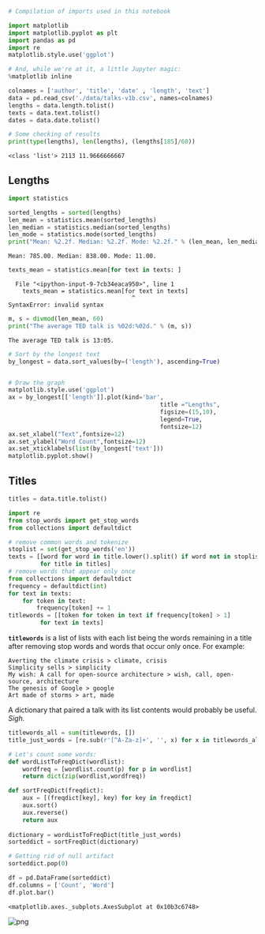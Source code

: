 

```python
# Compilation of imports used in this notebook

import matplotlib
import matplotlib.pyplot as plt
import pandas as pd
import re
matplotlib.style.use('ggplot')

# And, while we're at it, a little Jupyter magic:
%matplotlib inline
```


```python
colnames = ['author', 'title', 'date' , 'length', 'text']
data = pd.read_csv('./data/talks-v1b.csv', names=colnames)
lengths = data.length.tolist()
texts = data.text.tolist()
dates = data.date.tolist()
```


```python
# Some checking of results
print(type(lengths), len(lengths), (lengths[185]/60))
```

    <class 'list'> 2113 11.9666666667


## Lengths


```python
import statistics

sorted_lengths = sorted(lengths)
len_mean = statistics.mean(sorted_lengths)
len_median = statistics.median(sorted_lengths)
len_mode = statistics.mode(sorted_lengths)
print("Mean: %2.2f. Median: %2.2f. Mode: %2.2f." % (len_mean, len_median, len_mode))
```

    Mean: 785.00. Median: 838.00. Mode: 11.00.



```python
texts_mean = statistics.mean[for text in texts: ]
```


      File "<ipython-input-9-7cb34eaca950>", line 1
        texts_mean = statistics.mean[for text in texts]
                                       ^
    SyntaxError: invalid syntax




```python
m, s = divmod(len_mean, 60)
print("The average TED talk is %02d:%02d." % (m, s))
```

    The average TED talk is 13:05.



```python
# Sort by the longest text
by_longest = data.sort_values(by=('length'), ascending=True)


# Draw the graph
matplotlib.style.use('ggplot')
ax = by_longest[['length']].plot(kind='bar', 
                                           title ="Lengths",
                                           figsize=(15,10),
                                           legend=True,
                                           fontsize=12)
ax.set_xlabel("Text",fontsize=12)
ax.set_ylabel("Word Count",fontsize=12)
ax.set_xticklabels(list(by_longest['text'])) 
matplotlib.pyplot.show()
```

## Titles


```python
titles = data.title.tolist()
```


```python
import re
from stop_words import get_stop_words
from collections import defaultdict

# remove common words and tokenize
stoplist = set(get_stop_words('en'))
texts = [[word for word in title.lower().split() if word not in stoplist]
         for title in titles]
# remove words that appear only once
from collections import defaultdict
frequency = defaultdict(int)
for text in texts:
    for token in text:
        frequency[token] += 1
titlewords = [[token for token in text if frequency[token] > 1]
         for text in texts]
```

**`titlewords`** is a list of lists with each list being the words remaining in a title after removing stop words and words that occur only once. For example:

    Averting the climate crisis > climate, crisis  
    Simplicity sells > simplicity  
    My wish: A call for open-source architecture > wish, call, open-source, architecture  
    The genesis of Google > google  
    Art made of storms > art, made  
    
A dictionary that paired a talk with its list contents would probably be useful. *Sigh.*


```python
titlewords_all = sum(titlewords, [])
title_just_words = [re.sub(r'[^A-Za-z]+', '', x) for x in titlewords_all]

# Let's count some words:
def wordListToFreqDict(wordlist):
    wordfreq = [wordlist.count(p) for p in wordlist]
    return dict(zip(wordlist,wordfreq))

def sortFreqDict(freqdict):
    aux = [(freqdict[key], key) for key in freqdict]
    aux.sort()
    aux.reverse()
    return aux
    
dictionary = wordListToFreqDict(title_just_words)
sorteddict = sortFreqDict(dictionary)

# Getting rid of null artifact
sorteddict.pop(0)
```


```python
df = pd.DataFrame(sorteddict)
df.columns = ['Count', 'Word']
df.plot.bar()
```




    <matplotlib.axes._subplots.AxesSubplot at 0x10b3c6748>




![png](TT_by_the_numbers_files/TT_by_the_numbers_13_1.png)

